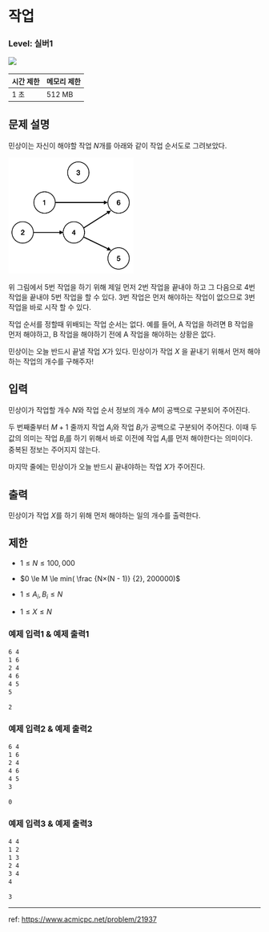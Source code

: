 # 작업

### Level: 실버1

<img class="left" src="https://d2gd6pc034wcta.cloudfront.net/tier/10.svg" style="width: 20px" />

| 시간 제한 | 메모리 제한 |
| -------- | ---------- |
| 1 초 | 512 MB |

## 문제 설명

민상이는 자신이 해야할 작업 $N$개를 아래와 같이 작업 순서도로 그려보았다.

<img src="./exam_1.png" style="max-width: 250px" alt="exam_1" />

위 그림에서 5번 작업을 하기 위해 제일 먼저 2번 작업을 끝내야 하고 그 다음으로 4번 작업을 끝내야 5번 작업을 할 수 있다. 3번 작업은 먼저 해야하는 작업이 없으므로 3번 작업을 바로 시작 할 수 있다.

작업 순서를 정할때 위배되는 작업 순서는 없다. 예를 들어, A 작업을 하려면 B 작업을 먼저 해야하고, B 작업을 해야하기 전에 A 작업을 해야하는 상황은 없다.

민상이는 오늘 반드시 끝낼 작업 $X$가 있다. 민상이가 작업 $X$ 을 끝내기 위해서 먼저 해야하는 작업의 개수를 구해주자!

## 입력

민상이가 작업할 개수 $N$와 작업 순서 정보의 개수 $M$이 공백으로 구분되어 주어진다.

두 번째줄부터 $M + 1$ 줄까지 작업 $A_i$와 작업 $B_i$가 공백으로 구분되어 주어진다. 이때 두 값의 의미는 작업 $B_i$를 하기 위해서 바로 이전에 작업 $A_i$를 먼저 해야한다는 의미이다. 중복된 정보는 주어지지 않는다.

마지막 줄에는 민상이가 오늘 반드시 끝내야하는 작업 $X$가 주어진다.

## 출력

민상이가 작업 $X$를 하기 위해 먼저 해야하는 일의 개수를 출력한다.

## 제한

- $1 \le N \le 100,000$ 

- $0 \le M \le min( \frac {N×(N - 1)} {2}, 200000)$ 

- $1 \le A_i, B_i \le N$ 

- $1 \le X \le N$ 

### 예제 입력1 & 예제 출력1

```text
6 4
1 6
2 4
4 6
4 5
5

```

```text
2

```

### 예제 입력2 & 예제 출력2

```text
6 4
1 6
2 4
4 6
4 5
3

```

```text
0

```

### 예제 입력3 & 예제 출력3

```text
4 4
1 2
1 3
2 4
3 4
4

```

```text
3

```

---

ref: https://www.acmicpc.net/problem/21937